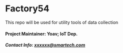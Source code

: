 # Factory54
This repo will be used for utility tools of data collection
#### Project Maintainer: Yoav; IoT Dep.
##### Contact Info: xxxxxx@smartech.com
